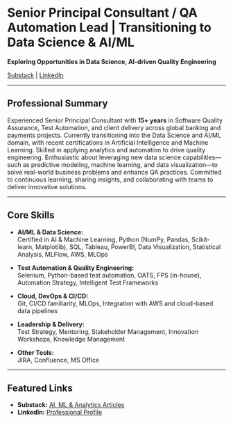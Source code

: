 # Senior Principal Consultant / QA Automation Lead | Transitioning to Data Science & AI/ML  
**Exploring Opportunities in Data Science, AI-driven Quality Engineering**

[Substack](https://substack.com/@iyerdivya) | [LinkedIn](https://www.linkedin.com/in/divya-iyer-217241266/)

---

## Professional Summary

Experienced Senior Principal Consultant with **15+ years** in Software Quality Assurance, Test Automation, and client delivery across global banking and payments projects. Currently transitioning into the Data Science and AI/ML domain, with recent certifications in Artificial Intelligence and Machine Learning. Skilled in applying analytics and automation to drive quality engineering. Enthusiastic about leveraging new data science capabilities—such as predictive modeling, machine learning, and data visualization—to solve real-world business problems and enhance QA practices. Committed to continuous learning, sharing insights, and collaborating with teams to deliver innovative solutions.

---

## Core Skills

- **AI/ML & Data Science:**  
  Certified in AI & Machine Learning, Python (NumPy, Pandas, Scikit-learn, Matplotlib), SQL, Tableau, PowerBI, Data Visualization, Statistical Analysis, MLFlow, AWS, MLOps

- **Test Automation & Quality Engineering:**  
  Selenium, Python-based test automation, OATS, FPS (in-house), Automation Strategy, Intelligent Test Frameworks

- **Cloud, DevOps & CI/CD:**  
  Git, CI/CD familiarity, MLOps, Integration with AWS and cloud-based data pipelines

- **Leadership & Delivery:**  
  Test Strategy, Mentoring, Stakeholder Management, Innovation Workshops, Knowledge Management

- **Other Tools:**  
  JIRA, Confluence, MS Office

---

## Featured Links

- **Substack:** [AI, ML & Analytics Articles](https://substack.com/@iyerdivya)
- **LinkedIn:** [Professional Profile](https://www.linkedin.com/in/divya-iyer-217241266/)
